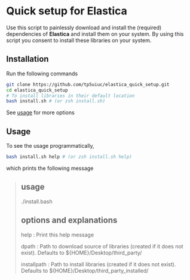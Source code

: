 # Quick setup for __Elastica__

Use this script to painlessly download and install the (required) dependencies of __Elastica__
and install them on your system. By using this script you consent to install these
libraries on your system.

## Installation
Run the following commands
```bash
git clone https://github.com/tp5uiuc/elastica_quick_setup.git
cd elastica_quick_setup
# To install libraries in their default location
bash install.sh # (or zsh install.sh)
```
See [usage](#Usage) for more options

## Usage
To see the usage programmatically,
```bash
bash install.sh help # (or zsh install.sh help)
```

which prints the following message
> usage
> -----
> ./install.bash <options>
>
> options and explanations
> ---------------------------
>   help : Print this help message
>
>   dpath : Path to download source of libraries (created if it does not exist).
>           Defaults to ${HOME}/Desktop/third_party/
>
>   installpath : Path to install libraries (created if it does not exist).
>           Defaults to ${HOME}/Desktop/third_party_installed/
